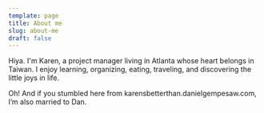 ```yaml
---
template: page
title: About me
slug: about-me
draft: false
---
```

Hiya. I'm Karen, a project manager living in Atlanta whose heart belongs in Taiwan. I enjoy learning, organizing, eating, traveling, and discovering the little joys in life. 

Oh! And if you stumbled here from karensbetterthan.danielgempesaw.com, I’m also married to Dan.
